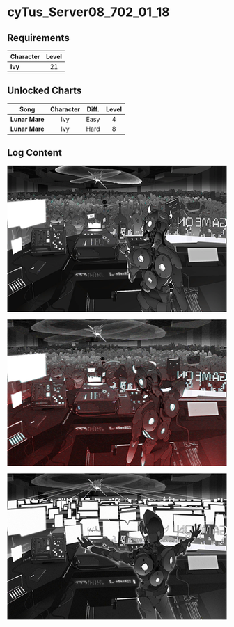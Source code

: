 # cyTus_Server08_702_01_18
## Requirements
|Character|Level|
|---------|:---:|
|**Ivy**  | 21  |

## Unlocked Charts
|     Song     |Character|Diff.|Level|
|--------------|:-------:|:---:|:---:|
|**Lunar Mare**|   Ivy   |Easy |  4  |
|**Lunar Mare**|   Ivy   |Hard |  8  |

## Log Content
![ivos2601.png](./attachments/ivos2601.png)

![ivos2602.png](./attachments/ivos2602.png)

![ivos2603.png](./attachments/ivos2603.png)
